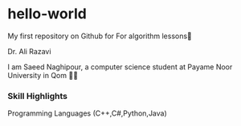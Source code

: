 # hello-world

My first repository on Github for For algorithm lessons:space_invader:

Dr. Ali Razavi

I am Saeed Naghipour, a computer science student at Payame Noor University in Qom :man_student:

### Skill Highlights

Programming Languages (C++,C#,Python,Java)
